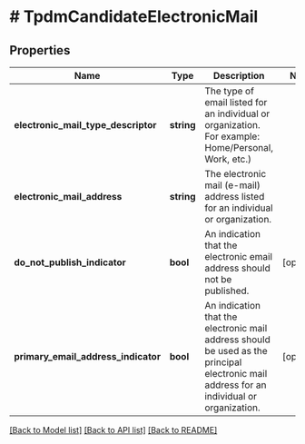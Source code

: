 # # TpdmCandidateElectronicMail

## Properties

Name | Type | Description | Notes
------------ | ------------- | ------------- | -------------
**electronic_mail_type_descriptor** | **string** | The type of email listed for an individual or organization. For example: Home/Personal, Work, etc.) |
**electronic_mail_address** | **string** | The electronic mail (e-mail) address listed for an individual or organization. |
**do_not_publish_indicator** | **bool** | An indication that the electronic email address should not be published. | [optional]
**primary_email_address_indicator** | **bool** | An indication that the electronic mail address should be used as the principal electronic mail address for an individual or organization. | [optional]

[[Back to Model list]](../../README.md#models) [[Back to API list]](../../README.md#endpoints) [[Back to README]](../../README.md)
